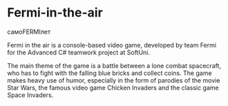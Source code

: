 # Fermi-in-the-air
самоFERMIлет

Fermi in the air is a console-based video game, developed by team Fermi for the Advanced C# teamwork project at SoftUni. 

The main theme of the game is a battle between a lone combat spacecraft, who has to fight with the falling blue bricks
and collect coins. The game makes heavy use of humor, especially in the form of parodies of the movie Star Wars, the famous
video game Chicken Invaders and the classic game Space Invaders.
